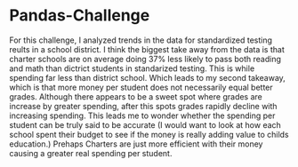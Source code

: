 # Pandas-Challenge


For this challenge, I analyzed trends in the data for standardized testing reults in a school district. I think the biggest take away from the data is that charter schools are on average doing 37% less likely to pass both reading and math than dictrict students in standarized testing. This is while spending far less than district school. Which leads to my second takeaway, which is that more money per student does not necessarily equal better grades. Although there appears to be a sweet spot where grades are increase by greater spending, after this spots grades rapidly decline with increasing spending. This leads me to wonder whether the spending per student can be truly said to be accurate (I would want to look at how each school spent their budget to see if the money is really adding value to childs education.) Prehaps Charters are just more efficient with their money causing a greater real spending per student.  